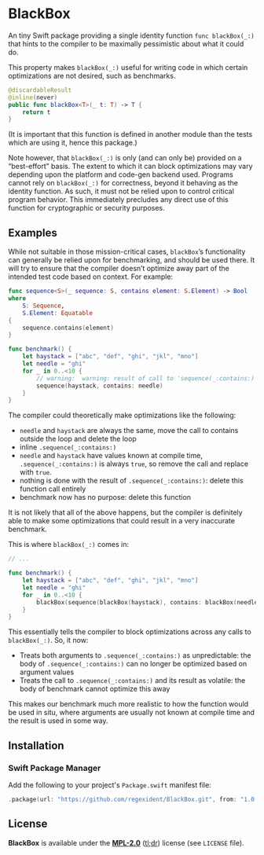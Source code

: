# BlackBox

An tiny Swift package providing a single identity function `func blackBox(_:)` that hints to the compiler to be maximally pessimistic about what it could do.

This property makes `blackBox(_:)` useful for writing code in which certain optimizations are not desired, such as benchmarks.

```swift
@discardableResult
@inline(never)
public func blackBox<T>(_ t: T) -> T {
    return t
}
```

(It is important that this function is defined in another module than the tests which are using it, hence this package.)

Note however, that `blackBox(_:)` is only (and can only be) provided on a “best-effort” basis. The extent to which it can block optimizations may vary depending upon the platform and code-gen backend used. Programs cannot rely on `blackBox(_:)` for correctness, beyond it behaving as the identity function. As such, it must not be relied upon to control critical program behavior. This immediately precludes any direct use of this function for cryptographic or security purposes.

## Examples

While not suitable in those mission-critical cases, `blackBox`’s functionality can generally be relied upon for benchmarking, and should be used there. It will try to ensure that the compiler doesn’t optimize away part of the intended test code based on context. For example:

```swift
func sequence<S>(_ sequence: S, contains element: S.Element) -> Bool
where
    S: Sequence,
    S.Element: Equatable
{
    sequence.contains(element)
}

func benchmark() {
    let haystack = ["abc", "def", "ghi", "jkl", "mno"]
    let needle = "ghi"
    for _ in 0..<10 {
        // warning:  warning: result of call to 'sequence(_:contains:)' is unused
        sequence(haystack, contains: needle)
    }
}
```

The compiler could theoretically make optimizations like the following:

- `needle` and `haystack` are always the same, move the call to contains outside the loop and delete the loop
- inline `.sequence(_:contains:)`
- `needle` and `haystack` have values known at compile time, `.sequence(_:contains:)` is always `true`, so remove the call and replace with `true`.
- nothing is done with the result of `.sequence(_:contains:)`: delete this function call entirely
- benchmark now has no purpose: delete this function

It is not likely that all of the above happens, but the compiler is definitely able to make some optimizations that could result in a very inaccurate benchmark.

This is where `blackBox(_:)` comes in:

```swift
// ...

func benchmark() {
    let haystack = ["abc", "def", "ghi", "jkl", "mno"]
    let needle = "ghi"
    for _ in 0..<10 {
        blackBox(sequence(blackBox(haystack), contains: blackBox(needle)))
    }
}
```

This essentially tells the compiler to block optimizations across any calls to `blackBox(_:)`. So, it now:

- Treats both arguments to `.sequence(_:contains:)` as unpredictable: the body of `.sequence(_:contains:)` can no longer be optimized based on argument values
- Treats the call to `.sequence(_:contains:)` and its result as volatile: the body of benchmark cannot optimize this away

This makes our benchmark much more realistic to how the function would be used in situ, where arguments are usually not known at compile time and the result is used in some way.

## Installation

### Swift Package Manager

Add the following to your project's `Package.swift` manifest file:

```swift
.package(url: "https://github.com/regexident/BlackBox.git", from: "1.0.0")
```

## License

**BlackBox** is available under the [**MPL-2.0**](https://www.mozilla.org/en-US/MPL/2.0/) ([tl;dr](https://tldrlegal.com/license/mozilla-public-license-2.0-(mpl-2))) license (see `LICENSE` file).
